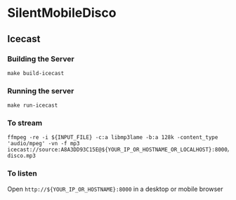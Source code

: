 # SilentMobileDisco

## Icecast

### Building the Server

```
make build-icecast
```

### Running the server

```
make run-icecast
```

### To stream

```
ffmpeg -re -i ${INPUT_FILE} -c:a libmp3lame -b:a 128k -content_type 'audio/mpeg' -vn -f mp3 icecast://source:A8A3DD93C15E@${YOUR_IP_OR_HOSTNAME_OR_LOCALHOST}:8000/silent-disco.mp3
```

### To listen

Open `http://${YOUR_IP_OR_HOSTNAME}:8000` in a desktop or mobile browser

